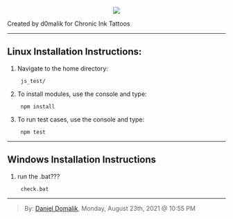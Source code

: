 <p align="center"><img src="http://dashboard.chronicinktattoo.com/images/chronicink_logo.png"></p>

Created by d0malik for Chronic Ink Tattoos

---

## Linux Installation Instructions:

1. Navigate to the home directory:

        js_test/

2. To install modules, use the console and type:

        npm install

3. To run test cases, use the console and type:

        npm test

---

## Windows Installation Instructions

1. run the .bat???

        check.bat

---

>By: [Daniel Domalik](mailto:dd.domalik@gmail.com?Subject=Subject%Chronic%Ink%20Assessment), Monday, August 23th, 2021 @ 10:55 PM